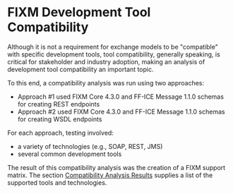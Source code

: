# FIXM Development Tool Compatibility

Although it is not a requirement for exchange models to be
"compatible" with specific development tools, tool compatibility, generally speaking, is 
critical for stakeholder and industry adoption, making an analysis of
development tool compatibility an important topic.

To this end, a compatibility analysis was run using two approaches:
- Approach #1 used FIXM Core 4.3.0 and FF-ICE Message 1.1.0 schemas for creating REST endpoints
- Approach #2 used FIXM Core 4.3.0 and FF-ICE Message 1.1.0 schemas for creating WSDL endpoints

For each approach, testing involved:
- a variety of technologies (e.g., SOAP, REST, JMS)
- several common development tools 

The result of this compatibility analysis was the creation of a FIXM
support matrix. The section [Compatibility Analysis Results]
supplies a list of the supported tools and technologies. 

[Compatibility Analysis Results]: fixm-development-tool-compatibility/compatibility-analysis-results?id=compatibility-analysis-results
